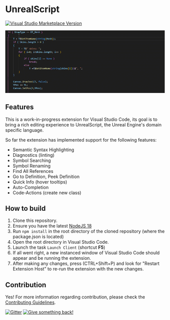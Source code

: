 # UnrealScript

[![Visual Studio Marketplace Version](https://img.shields.io/visual-studio-marketplace/v/EliotVU.uc)](https://marketplace.visualstudio.com/items?itemName=EliotVU.uc)

![GIF](docs/media/demo.gif)

## Features

This is a work-in-progress extension for Visual Studio Code, its goal is to bring a rich editing experience to UnrealScript, the Unreal Engine's domain specific language.

So far the extension has implemented support for the following features:

* Semantic Syntax Highlighting
* Diagnostics (linting)
* Symbol Searching
* Symbol Renaming
* Find All References
* Go to Definition, Peek Definition
* Quick Info (hover tooltips)
* Auto-Completion
* Code-Actions (create new class)

## How to build

1. Clone this repository.
2. Ensure you have the latest [NodeJS 18](https://nodejs.org/en/download)
3. Run `npm install` in the root directory of the cloned repository (where the package.json is located)
4. Open the root directory in Visual Studio Code.
5. Launch the task `Launch Client` (shortcut **F5**)
6. If all went right, a new instanced window of Visual Studio Code should appear and be running the extension.
7. After making any changes, press (CTRL+Shift+P) and look for "Restart Extension Host" to re-run the extension with the new changes.

## Contribution

Yes! For more information regarding contribution, please check the [Contributing Guidelines](.github/CONTRIBUTING.md).

[![Gitter](https://img.shields.io/gitter/room/unrealscript/Language-Service?color=9cf)](https://gitter.im/unrealscript/Language-Service)
[![Give something back!](https://img.shields.io/badge/Donate-PayPal-green.svg)](https://paypal.me/eliotvu)
